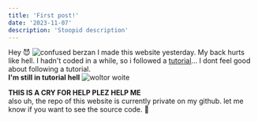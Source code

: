 ```yaml
---
title: 'First post!'
date: '2023-11-07'
description: 'Stoopid description'
---
```


Hey 😈 
![confused berzan](https://media.giphy.com/media/ji6zzUZwNIuLS/giphy.gif)
I made this website yesterday. My back hurts like hell. 
I hadn't coded in a while, so i followed a [tutorial](https://youtu.be/1QGLHOaRLwM?si=d7LZQobsMz3BbxzV)...
I dont feel good about following a tutorial.  
**I'm still in tutorial hell**
![woltor woite](https://media.giphy.com/media/3o72FiAgLm34QKLSnK/giphy.gif)

**THIS IS A CRY FOR HELP PLEZ HELP ME**  
also uh, the repo of this website is currently private on my github. let me know if you want to see the source code. 👹
